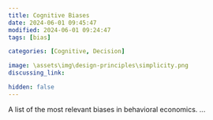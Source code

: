 ```yaml
---
title: Cognitive Biases
date: 2024-06-01 09:45:47
modified: 2024-06-01 09:24:47
tags: [bias]

categories: [Cognitive, Decision]

image: \assets\img\design-principles\simplicity.png
discussing_link:

hidden: false
---
```


A list of the most relevant biases in behavioral economics.
...

